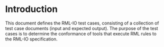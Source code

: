 # Introduction

This document defines the RML-IO test cases, consisting of a collection of test case documents (input and expected output).
The purpose of the test cases is to determine the conformance of tools that execute RML rules to the RML-IO specification. 
